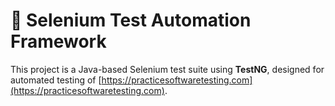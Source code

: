 # 🧪 Selenium Test Automation Framework

This project is a Java-based Selenium test suite using **TestNG**, designed for automated testing of [https://practicesoftwaretesting.com](https://practicesoftwaretesting.com). 
